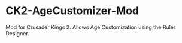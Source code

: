 # CK2-AgeCustomizer-Mod
Mod for Crusader Kings 2. Allows Age Customization using the Ruler Designer.
